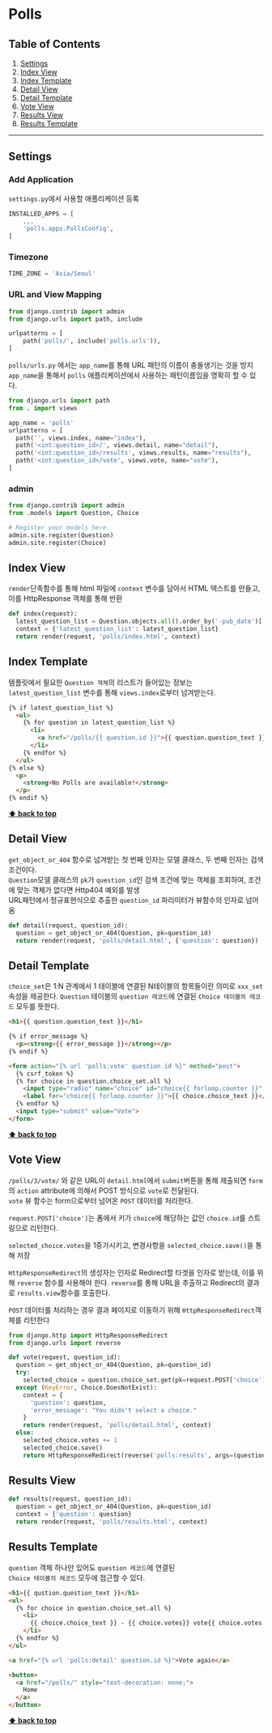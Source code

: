 # Polls


## Table of Contents

  1. [Settings](#Settings)
  1. [Index View](#Index-View)
  1. [Index Template](#Index-Template)
  1. [Detail View](#Detail-View)
  1. [Detail Template](#Detail-Template)
  1. [Vote View](#Vote-View)
  1. [Results View](#Results-View)
  1. [Results Template](#Results-Template)


---

## Settings

### Add Application 
`settings.py`에서 사용할 애플리케이션 등록

```python
INSTALLED_APPS = [
    ...
    'polls.apps.PollsConfig',
]
```

### Timezone

```python
TIME_ZONE = 'Asia/Seoul'
```

### URL and View Mapping

```python
from django.contrib import admin
from django.urls import path, include

urlpatterns = [
    path('polls/', include('polls.urls')),
]
```

`polls/urls.py` 에서는 `app_name`를 통해 URL 패턴의 이름이 충돌생기는 것을 방지  
`app_name`을 통해서 `polls` 애플리케이션에서 사용하는 패턴이름임을 명확히 할 수 있다.

```python
from django.urls import path
from . import views

app_name = 'polls'
urlpatterns = [
  path('', views.index, name="index"),
  path('<int:question_id>/', views.detail, name="detail"),
  path('<int:question_id>/results', views.results, name="results"),
  path('<int:question_id>/vote', views.vote, name="vote"),
]
```

### admin 

```python
from django.contrib import admin
from .models import Question, Choice

# Register your models here.
admin.site.register(Question)
admin.site.register(Choice) 
```

## Index View
`render`단축함수를 통해 html 파일에 `context` 변수를 담아서 HTML 텍스트를 만들고, 이를 HttpResponse 객체를 통해 반환

```python
def index(request):
  latest_question_list = Question.objects.all().order_by('-pub_date')[:5]
  context = {'latest_question_list': latest_question_list}
  return render(request, 'polls/index.html', context)
```

## Index Template 
템플릿에서 필요한 `Question 객체`의 리스트가 들어있는 정보는   
`latest_question_list` 변수를 통해 `views.index`로부터 넘겨받는다.

```html
{% if latest_question_list %}
  <ul>
    {% for question in latest_question_list %}
      <li>
        <a href="/polls/{{ question.id }}">{{ question.question_text }}</a>
      </li>
    {% endfor %}
  </ul>
{% else %}
  <p>
    <strong>No Polls are available!</strong>
  </p>
{% endif %}
```


**[⬆ back to top](#table-of-contents)**


## Detail View

`get_object_or_404` 함수로 넘겨받는 첫 번째 인자는 모델 클래스, 두 번째 인자는 검색조건이다.   
`Question`모델 클래스의 `pk`가 `question_id`인 검색 조건에 맞는 객체를 조회하여, 조건에 맞는 객체가 없다면 Http404 예외를 발생  
URL패턴에서 정규표현식으로 추출한 `question_id` 파리미터가 뷰함수의 인자로 넘어옴

```python
def detail(request, question_id):
  question = get_object_or_404(Question, pk=question_id)
  return render(request, 'polls/detail.html', {'question': question})
```

## Detail Template 

`choice_set`은 1:N 관계에서 1 테이블에 연결된 N테이블의 항목들이란 의미로
`xxx_set` 속성을 제공한다. `Question` 테이블의 `question 레코드`에 연결된
`Choice 테이블의 레코드` 모두를 뜻한다. 

```html
<h1>{{ question.question_text }}</h1>

{% if error_message %}
  <p><strong>{{ error_message }}</strong></p>
{% endif %}

<form action="{% url 'polls:vote' question.id %}" method="post">
  {% csrf_token %}
  {% for choice in question.choice_set.all %}
    <input type="radio" name="choice" id="choice{{ forloop.counter }}" value="{{ choice.id }}">
    <label for="choice{{ forloop.counter }}">{{ choice.choice_text }}</label><br>
  {% endfor %}
  <input type="submit" value="Vote">
</form>
```

**[⬆ back to top](#table-of-contents)**


## Vote View

`/polls/3/vote/` 와 같은 URL이 `detail.html`에서 `submit`버튼을 통해 제출되면 `form`의 `action` attribute에 의해서 POST 방식으로 `vote`로 전달된다.   
`vote` 뷰 함수는 form으로부터 넘어온 `POST` 데이터를 처리한다.

`request.POST['choice']`는 폼에서 키가 `choice`에 해당하는 값인 `choice.id`를 스트링으로 리턴한다. 

`selected_choice.votes`을 1증가시키고, 변경사항을 `selected_choice.save()`을 통해 저장

`HttpResponseRedirect`의 생성자는 인자로 Redirect할 타겟을 인자로 받는데, 이를 위해 `reverse` 함수를 사용해야 한다. `reverse`를 통해 URL을 추출하고 Redirect의 결과로 `results.view`함수를 호출한다.

`POST` 데이터를 처리하는 경우 결과 페이지로 이동하기 위해 `HttpResponseRedirect`객체를 리턴한다

```python
from django.http import HttpResponseRedirect 
from django.urls import reverse

def vote(request, question_id):
  question = get_object_or_404(Question, pk=question_id)
  try:
    selected_choice = question.choice_set.get(pk=request.POST['choice'])
  except (KeyError, Choice.DoesNotExist):
    context = {
      'question': question,
      'error_message': "You didn't select a choice."
    }
    return render(request, 'polls/detail.html', context)
  else:
    selected_choice.votes += 1
    selected_choice.save()
    return HttpResponseRedirect(reverse('polls:results', args=(question.id, )))
```


## Results View

```python
def results(request, question_id):
  question = get_object_or_404(Question, pk=question_id)
  context = {'question': question}
  return render(request, 'polls/results.html', context)
```

## Results Template 
`question` 객체 하나만 있어도 `question 레코드`에 연결된  
`Choice 테이블의 레코드` 모두에 접근할 수 있다. 

```html
<h1>{{ qustion.question_text }}</h1>
<ul>
  {% for choice in question.choice_set.all %}
    <li>
      {{ choice.choice_text }} - {{ choice.votes}} vote{{ choice.votes|pluralize }}
    </li>
  {% endfor %}
</ul>

<a href="{% url 'polls:detail' question.id %}">Vote again</a>

<button>
  <a href="/polls/" style="text-decoration: none;">
    Home  
  </a>
</button>
```

**[⬆ back to top](#table-of-contents)**








